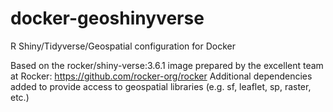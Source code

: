 # docker-geoshinyverse
R Shiny/Tidyverse/Geospatial configuration for Docker

Based on the rocker/shiny-verse:3.6.1 image prepared by the excellent team at Rocker: https://github.com/rocker-org/rocker
Additional dependencies added to provide access to geospatial libraries (e.g. sf, leaflet, sp, raster, etc.)
